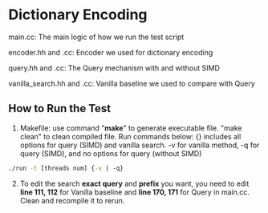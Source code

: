 

# Dictionary Encoding

main.cc: The main logic of how we run the test script

encoder.hh and .cc: Encoder we used for dictionary encoding

query.hh and .cc: The Query mechanism with and without SIMD

vanilla_search.hh and .cc: Vanilla baseline we used to compare with Query

## How to Run the Test

1. Makefile: use command "**make**" to generate executable file. "make clean" to clean compiled file. Run commands below: {} includes all options for query (SIMD) and vanilla search. -v for vanilla method, -q for query (SIMD), and no options for query (without SIMD)

```cmd
./run -t [threads num] {-v | -q} 
```



2. To edit the search **exact query** and **prefix** you want, you need to edit **line 111, 112** for Vanilla baseline and **line 170, 171** for Query in main.cc. Clean and recompile it to rerun.